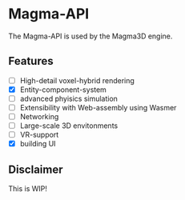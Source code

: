 # Magma-API

The Magma-API is used by the Magma3D engine. 

## Features

- [ ] High-detail voxel-hybrid rendering
- [x] Entity-component-system
- [ ] advanced phyisics simulation
- [ ] Extensibility with Web-assembly using Wasmer
- [ ] Networking
- [ ] Large-scale 3D envitonments
- [ ] VR-support
- [x] building UI

## Disclaimer

This is WIP!
